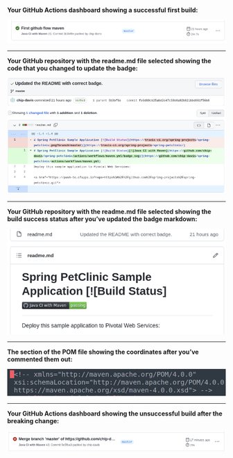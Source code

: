 **Your GitHub Actions dashboard showing a successful first build:**

![first build](submissionPictures/firstbuild.png "First build")

---

**Your GitHub repository with the readme.md file selected showing the code that you changed to update the badge:**

![readme updated](submissionPictures/updateREADME.png "Readme badge updated")

---

**Your GitHub repository with the readme.md file selected showing the build success
status after you’ve updated the badge markdown:**

![readme badge](submissionPictures/badge.png "Readme badge")

---

**The section of the POM file showing the coordinates after you’ve commented them
out:**

![changed pom](submissionPictures/commentOut.png "commented out pom")

---

**Your GitHub Actions dashboard showing the unsuccessful build after the breaking
change:**

![build failed](submissionPictures/buildFailed.png "build failed")